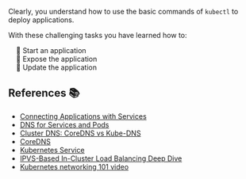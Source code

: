 Clearly, you understand how to use the basic commands of `kubectl` to deploy applications.

With these challenging tasks you have learned how to:

&nbsp;&nbsp;&nbsp;&nbsp;🏅 Start an application  
&nbsp;&nbsp;&nbsp;&nbsp;🏅 Expose the application  
&nbsp;&nbsp;&nbsp;&nbsp;🏅 Update the application

## References 📚

- [Connecting Applications with Services](https://kubernetes.io/docs/concepts/services-networking/connect-applications-service/)
- [DNS for Services and Pods](https://kubernetes.io/docs/concepts/services-networking/dns-pod-service/)
- [Cluster DNS: CoreDNS vs Kube-DNS](https://coredns.io/2018/11/27/cluster-dns-coredns-vs-kube-dns/)
- [CoreDNS](https://coredns.io/)
- [Kubernetes Service](https://kubernetes.io/docs/concepts/services-networking/service/)
- [IPVS-Based In-Cluster Load Balancing Deep Dive](https://kubernetes.io/blog/2018/07/09/ipvs-based-in-cluster-load-balancing-deep-dive/)
- [Kubernetes networking 101 video](https://youtu.be/S8RA2h7I8Uw)
